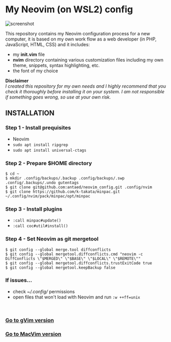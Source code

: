 # My Neovim (on WSL2) config

![screenshot](https://repository-images.githubusercontent.com/221780628/b6f09b00-0940-11ea-9447-f21ae15e3c42)

This repository contains my Neovim configuration process for a new computer, it is based on my own work flow as a web developer (in PHP, JavaScript, HTML, CSS) and it includes:

* my **init.vim** file
* **nvim** directory containing various customization files including my own theme, snippets, syntax highlighting, etc.
* the font of my choice

**Disclaimer**\
*I created this repository for my own needs and I highly recommend that you check it thoroughly before installing it on your system. I am not responsible if something goes wrong, so use at your own risk.*


## INSTALLATION

### Step 1 - Install prequisites

* Neovim
* `sudo apt install ripgrep`
* `sudo apt install universal-ctags`


### Step 2 - Prepare $HOME directory

```
$ cd ~
$ mkdir .config/backups/.backup .config/backups/.swp .config/.backups/.undo gutentags
$ git clone git@github.com:antaed/neovim_config.git .config/nvim
$ git clone https://github.com/k-takata/minpac.git ~/.config/nvim/pack/minpac/opt/minpac
```

### Step 3 - Install plugins

* `:call minpac#update()` 
* `:call coc#util#install()`


### Step 4 - Set Neovim as git mergetool

```
$ git config --global merge.tool diffconflicts
$ git config --global mergetool.diffconflicts.cmd "neovim -c DiffConflicts \"$MERGED\" \"$BASE\" \"$LOCAL\" \"$REMOTE\""
$ git config --global mergetool.diffconflicts.trustExitCode true
$ git config --global mergetool.keepBackup false
```

### If issues...

* check *~/.config/* permissions
* open files that won't load with Neovim and run `:w ++ff=unix`

<br/>

### [Go to gVim version](https://github.com/antaed/gvim_config)
### [Go to MacVim version](https://github.com/antaed/macvim_config)


